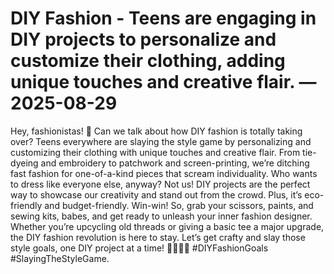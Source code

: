 # DIY Fashion - Teens are engaging in DIY projects to personalize and customize their clothing, adding unique touches and creative flair. — 2025-08-29

Hey, fashionistas! 🌟 Can we talk about how DIY fashion is totally taking over? Teens everywhere are slaying the style game by personalizing and customizing their clothing with unique touches and creative flair. From tie-dyeing and embroidery to patchwork and screen-printing, we’re ditching fast fashion for one-of-a-kind pieces that scream individuality. Who wants to dress like everyone else, anyway? Not us! DIY projects are the perfect way to showcase our creativity and stand out from the crowd. Plus, it’s eco-friendly and budget-friendly. Win-win! So, grab your scissors, paints, and sewing kits, babes, and get ready to unleash your inner fashion designer. Whether you’re upcycling old threads or giving a basic tee a major upgrade, the DIY fashion revolution is here to stay. Let’s get crafty and slay those style goals, one DIY project at a time! 💁‍♀️💅🔥 #DIYFashionGoals #SlayingTheStyleGame.